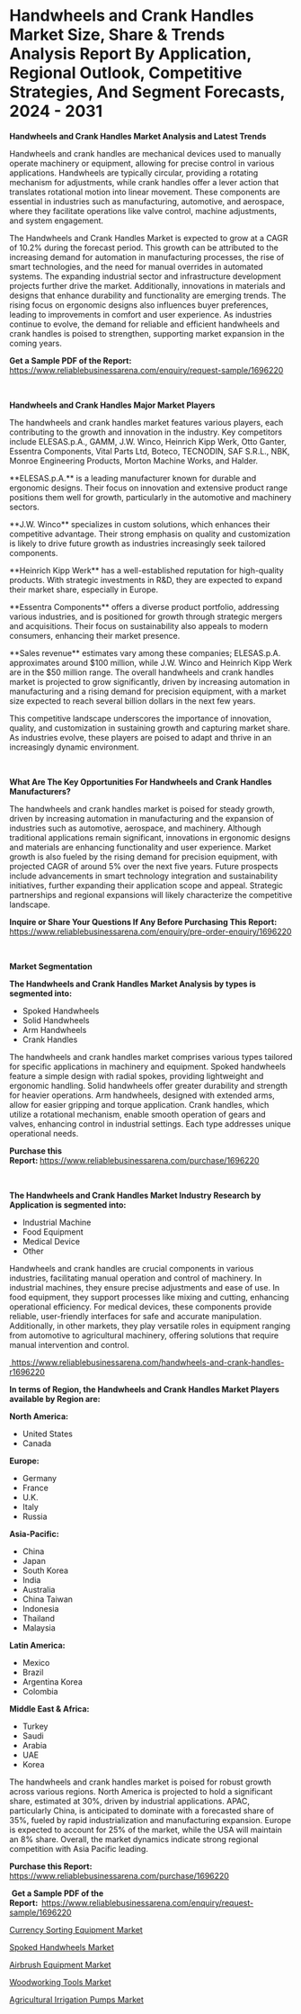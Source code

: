 <p><h1>Handwheels and Crank Handles Market Size, Share & Trends Analysis Report By Application, Regional Outlook, Competitive Strategies, And Segment Forecasts, 2024 - 2031</h1></p><p><strong>Handwheels and Crank Handles Market Analysis and Latest Trends</strong></p>
<p><p>Handwheels and crank handles are mechanical devices used to manually operate machinery or equipment, allowing for precise control in various applications. Handwheels are typically circular, providing a rotating mechanism for adjustments, while crank handles offer a lever action that translates rotational motion into linear movement. These components are essential in industries such as manufacturing, automotive, and aerospace, where they facilitate operations like valve control, machine adjustments, and system engagement.</p><p>The Handwheels and Crank Handles Market is expected to grow at a CAGR of 10.2% during the forecast period. This growth can be attributed to the increasing demand for automation in manufacturing processes, the rise of smart technologies, and the need for manual overrides in automated systems. The expanding industrial sector and infrastructure development projects further drive the market. Additionally, innovations in materials and designs that enhance durability and functionality are emerging trends. The rising focus on ergonomic designs also influences buyer preferences, leading to improvements in comfort and user experience. As industries continue to evolve, the demand for reliable and efficient handwheels and crank handles is poised to strengthen, supporting market expansion in the coming years.</p></p>
<p><strong>Get a Sample PDF of the Report:&nbsp;</strong> <a href="https://www.reliablebusinessarena.com/enquiry/request-sample/1696220?utm_campaign=1331&utm_medium=2&utm_source=Github&utm_content=ia&utm_term=19102024&utm_id=handwheels-and-crank-handles">https://www.reliablebusinessarena.com/enquiry/request-sample/1696220</a></p>
<p>&nbsp;</p>
<p><strong>Handwheels and Crank Handles Major Market Players</strong></p>
<p><p>The handwheels and crank handles market features various players, each contributing to the growth and innovation in the industry. Key competitors include ELESAS.p.A., GAMM, J.W. Winco, Heinrich Kipp Werk, Otto Ganter, Essentra Components, Vital Parts Ltd, Boteco, TECNODIN, SAF S.R.L., NBK, Monroe Engineering Products, Morton Machine Works, and Halder.</p><p>**ELESAS.p.A.** is a leading manufacturer known for durable and ergonomic designs. Their focus on innovation and extensive product range positions them well for growth, particularly in the automotive and machinery sectors. </p><p>**J.W. Winco** specializes in custom solutions, which enhances their competitive advantage. Their strong emphasis on quality and customization is likely to drive future growth as industries increasingly seek tailored components.</p><p>**Heinrich Kipp Werk** has a well-established reputation for high-quality products. With strategic investments in R&D, they are expected to expand their market share, especially in Europe.</p><p>**Essentra Components** offers a diverse product portfolio, addressing various industries, and is positioned for growth through strategic mergers and acquisitions. Their focus on sustainability also appeals to modern consumers, enhancing their market presence.</p><p>**Sales revenue** estimates vary among these companies; ELESAS.p.A. approximates around $100 million, while J.W. Winco and Heinrich Kipp Werk are in the $50 million range. The overall handwheels and crank handles market is projected to grow significantly, driven by increasing automation in manufacturing and a rising demand for precision equipment, with a market size expected to reach several billion dollars in the next few years. </p><p>This competitive landscape underscores the importance of innovation, quality, and customization in sustaining growth and capturing market share. As industries evolve, these players are poised to adapt and thrive in an increasingly dynamic environment.</p></p>
<p>&nbsp;</p>
<p><strong>What Are The Key Opportunities For Handwheels and Crank Handles Manufacturers?</strong></p>
<p><p>The handwheels and crank handles market is poised for steady growth, driven by increasing automation in manufacturing and the expansion of industries such as automotive, aerospace, and machinery. Although traditional applications remain significant, innovations in ergonomic designs and materials are enhancing functionality and user experience. Market growth is also fueled by the rising demand for precision equipment, with projected CAGR of around 5% over the next five years. Future prospects include advancements in smart technology integration and sustainability initiatives, further expanding their application scope and appeal. Strategic partnerships and regional expansions will likely characterize the competitive landscape.</p></p>
<p><strong>Inquire or Share Your Questions If Any Before Purchasing This Report:</strong> <a href="https://www.reliablebusinessarena.com/enquiry/pre-order-enquiry/1696220?utm_campaign=1331&utm_medium=2&utm_source=Github&utm_content=ia&utm_term=19102024&utm_id=handwheels-and-crank-handles">https://www.reliablebusinessarena.com/enquiry/pre-order-enquiry/1696220</a></p>
<p>&nbsp;</p>
<p><strong>Market Segmentation</strong></p>
<p><strong>The Handwheels and Crank Handles Market Analysis by types is segmented into:</strong></p>
<p><ul><li>Spoked Handwheels</li><li>Solid Handwheels</li><li>Arm Handwheels</li><li>Crank Handles</li></ul></p>
<p><p>The handwheels and crank handles market comprises various types tailored for specific applications in machinery and equipment. Spoked handwheels feature a simple design with radial spokes, providing lightweight and ergonomic handling. Solid handwheels offer greater durability and strength for heavier operations. Arm handwheels, designed with extended arms, allow for easier gripping and torque application. Crank handles, which utilize a rotational mechanism, enable smooth operation of gears and valves, enhancing control in industrial settings. Each type addresses unique operational needs.</p></p>
<p><strong>Purchase this Report:&nbsp;</strong><a href="https://www.reliablebusinessarena.com/purchase/1696220?utm_campaign=1331&utm_medium=2&utm_source=Github&utm_content=ia&utm_term=19102024&utm_id=handwheels-and-crank-handles">https://www.reliablebusinessarena.com/purchase/1696220</a></p>
<p>&nbsp;</p>
<p><strong>The Handwheels and Crank Handles Market Industry Research by Application is segmented into:</strong></p>
<p><ul><li>Industrial Machine</li><li>Food Equipment</li><li>Medical Device</li><li>Other</li></ul></p>
<p><p>Handwheels and crank handles are crucial components in various industries, facilitating manual operation and control of machinery. In industrial machines, they ensure precise adjustments and ease of use. In food equipment, they support processes like mixing and cutting, enhancing operational efficiency. For medical devices, these components provide reliable, user-friendly interfaces for safe and accurate manipulation. Additionally, in other markets, they play versatile roles in equipment ranging from automotive to agricultural machinery, offering solutions that require manual intervention and control.</p></p>
<p><a href="https://www.reliablebusinessarena.com/handwheels-and-crank-handles-r1696220?utm_campaign=1331&utm_medium=2&utm_source=Github&utm_content=ia&utm_term=19102024&utm_id=handwheels-and-crank-handles">&nbsp;https://www.reliablebusinessarena.com/handwheels-and-crank-handles-r1696220</a></p>
<p><strong>In terms of Region, the Handwheels and Crank Handles Market Players available by Region are:</strong></p>
<p>
    <p> <strong> North America: </strong>
        <ul>
            <li>United States</li>
            <li>Canada</li>
        </ul>
        </p> 
    <p> <strong> Europe: </strong>
        <ul>
            <li>Germany</li>
            <li>France</li>
            <li>U.K.</li>
            <li>Italy</li>
            <li>Russia</li>
        </ul>
        </p> 
    <p> <strong> Asia-Pacific: </strong>
        <ul>
            <li>China</li>
            <li>Japan</li>
            <li>South Korea</li>
            <li>India</li>
            <li>Australia</li>
            <li>China Taiwan</li>
            <li>Indonesia</li>
            <li>Thailand</li>
            <li>Malaysia</li>
        </ul>
        </p> 
    <p> <strong> Latin America: </strong>
        <ul>
            <li>Mexico</li>
            <li>Brazil</li>
            <li>Argentina Korea</li>
            <li>Colombia</li>
        </ul>
        </p> 
    <p> <strong> Middle East & Africa: </strong>
        <ul>
            <li>Turkey</li>
            <li>Saudi</li>
            <li>Arabia</li>
            <li>UAE</li>
            <li>Korea</li>
        </ul>
    </p>
    </p>
<p><p>The handwheels and crank handles market is poised for robust growth across various regions. North America is projected to hold a significant share, estimated at 30%, driven by industrial applications. APAC, particularly China, is anticipated to dominate with a forecasted share of 35%, fueled by rapid industrialization and manufacturing expansion. Europe is expected to account for 25% of the market, while the USA will maintain an 8% share. Overall, the market dynamics indicate strong regional competition with Asia Pacific leading.</p></p>
<p><strong>Purchase this Report: </strong><a href="https://www.reliablebusinessarena.com/purchase/1696220?utm_campaign=1331&utm_medium=2&utm_source=Github&utm_content=ia&utm_term=19102024&utm_id=handwheels-and-crank-handles">https://www.reliablebusinessarena.com/purchase/1696220</a></p>
<p>&nbsp;<strong>Get a Sample PDF of the Report:&nbsp;&nbsp;</strong><a href="https://www.reliablebusinessarena.com/enquiry/request-sample/1696220?utm_campaign=1331&utm_medium=2&utm_source=Github&utm_content=ia&utm_term=19102024&utm_id=handwheels-and-crank-handles">https://www.reliablebusinessarena.com/enquiry/request-sample/1696220</a></p>
<p><strong></strong></p>
<p><p><a href="https://www.linkedin.com/pulse/regulatory-landscape-its-influence-global-currency-sorting-equipment-xo2fc?utm_campaign=1331&utm_medium=2&utm_source=Github&utm_content=ia&utm_term=19102024&utm_id=handwheels-and-crank-handles">Currency Sorting Equipment Market</a></p><p><a href="https://github.com/joannesouthgate/Market-Research-Report-List-5/blob/main/spoked-handwheels-market.md?utm_campaign=1331&utm_medium=2&utm_source=Github&utm_content=ia&utm_term=19102024&utm_id=handwheels-and-crank-handles">Spoked Handwheels Market</a></p><p><a href="https://www.linkedin.com/pulse/opportunities-challenges-airbrush-equipment-market-strategic-insights-uiloc?utm_campaign=1331&utm_medium=2&utm_source=Github&utm_content=ia&utm_term=19102024&utm_id=handwheels-and-crank-handles">Airbrush Equipment Market</a></p><p><a href="https://issuu.com/reportprime-2/docs/woodworking-tools-market-size-2030._86c584ee99f071?utm_campaign=1331&utm_medium=2&utm_source=Github&utm_content=ia&utm_term=19102024&utm_id=handwheels-and-crank-handles">Woodworking Tools Market</a></p><p><a href="https://www.linkedin.com/pulse/unveiling-market-trends-global-agricultural-irrigation-pumps-nk1wc?utm_campaign=1331&utm_medium=2&utm_source=Github&utm_content=ia&utm_term=19102024&utm_id=handwheels-and-crank-handles">Agricultural Irrigation Pumps Market</a></p></p>